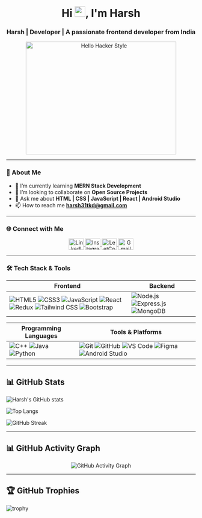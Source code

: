 <h1 align="center">Hi <img src="https://media.giphy.com/media/hvRJCLFzcasrR4ia7z/giphy.gif" width="28px" height="28px">, I'm Harsh</h1>
<h3 align="center">Harsh | Developer | A passionate frontend developer from India</h3>

<p align="center"> 
  <img src="https://media.giphy.com/media/f3iwJFOVOwuy7K6FFw/giphy.gif" alt="Hello Hacker Style" width="400" height="300"/>






</p> 


---

### 🚀 About Me
- 🌱 I’m currently learning **MERN Stack Development**
- 👯 I’m looking to collaborate on **Open Source Projects**
- 💬 Ask me about **HTML | CSS | JavaScript | React | Android Studio**
- 📫 How to reach me **harsh31tkd@gmail.com**

---

### 🌐 Connect with Me
<p align="center">
  <a href="https://linkedin.com/in/https://www.linkedin.com/in/harsh-harsh-084598371/" target="blank">
    <img align="center" src="https://raw.githubusercontent.com/rahuldkjain/github-profile-readme-generator/master/src/images/icons/Social/linked-in-alt.svg" alt="LinkedIn" height="30" width="40" />
  </a>
  <a href="https://instagram.com/harsh____tkd" target="blank">
    <img align="center" src="https://raw.githubusercontent.com/rahuldkjain/github-profile-readme-generator/master/src/images/icons/Social/instagram.svg" alt="Instagram" height="30" width="40" />
  </a>
  <a href="https://leetcode.com/u/harsh31tkd/" target="blank">
    <img align="center" src="https://raw.githubusercontent.com/rahuldkjain/github-profile-readme-generator/master/src/images/icons/Social/leet-code.svg" alt="LeetCode" height="30" width="40" />
  </a>
  <a href="mailto:harsh31tkdgmail.com">
    <img align="center" src="https://upload.wikimedia.org/wikipedia/commons/7/7e/Gmail_icon_%282020%29.svg" alt="Gmail" height="30" width="40" />
  </a>

</p>

---

### 🛠 Tech Stack & Tools  

| **Frontend** | **Backend** |
|-------------|------------|
| ![HTML5](https://img.shields.io/badge/-HTML5-E34F26?logo=html5&logoColor=white&style=for-the-badge) ![CSS3](https://img.shields.io/badge/-CSS3-1572B6?logo=css3&logoColor=white&style=for-the-badge) ![JavaScript](https://img.shields.io/badge/-JavaScript-F7DF1E?logo=javascript&logoColor=black&style=for-the-badge) ![React](https://img.shields.io/badge/-React-61DAFB?logo=react&logoColor=black&style=for-the-badge) ![Redux](https://img.shields.io/badge/-Redux-764ABC?logo=redux&logoColor=white&style=for-the-badge) ![Tailwind CSS](https://img.shields.io/badge/-TailwindCSS-06B6D4?logo=tailwindcss&logoColor=white&style=for-the-badge) ![Bootstrap](https://img.shields.io/badge/-Bootstrap-7952B3?logo=bootstrap&logoColor=white&style=for-the-badge) | ![Node.js](https://img.shields.io/badge/-Node.js-339933?logo=node.js&logoColor=white&style=for-the-badge) ![Express.js](https://img.shields.io/badge/-Express.js-000000?logo=express&logoColor=white&style=for-the-badge) ![MongoDB](https://img.shields.io/badge/-MongoDB-47A248?logo=mongodb&logoColor=white&style=for-the-badge) |

| **Programming Languages** | **Tools & Platforms** |
|---------------------------|----------------------|
| ![C++](https://img.shields.io/badge/-C++-00599C?logo=cplusplus&logoColor=white&style=for-the-badge) ![Java](https://img.shields.io/badge/-Java-007396?logo=java&logoColor=white&style=for-the-badge) ![Python](https://img.shields.io/badge/-Python-FFD43B?logo=python&logoColor=black&style=for-the-badge)| ![Git](https://img.shields.io/badge/-Git-F05032?logo=git&logoColor=white&style=for-the-badge) ![GitHub](https://img.shields.io/badge/-GitHub-181717?logo=github&logoColor=white&style=for-the-badge) ![VS Code](https://img.shields.io/badge/-VSCode-007ACC?logo=visualstudiocode&logoColor=white&style=for-the-badge) ![Figma](https://img.shields.io/badge/-Figma-F24E1E?logo=figma&logoColor=white&style=for-the-badge)  ![Android Studio](https://img.shields.io/badge/-Android%20Studio-0175C2?logo=androidstudio&logoColor=white&style=for-the-badge)| 


---

## 📊 GitHub Stats  

![Harsh's GitHub stats](https://github-readme-stats.vercel.app/api?username=harsh31tkd&show_icons=true&theme=radical)  

![Top Langs](https://github-readme-stats.vercel.app/api/top-langs/?username=harsh31tkd&layout=compact&theme=radical)  

![GitHub Streak](https://streak-stats.demolab.com?user=harsh31tkd&theme=radical&hide_border=true) 

---

## 📊 GitHub Activity Graph
<p align="center">
  <img src="https://github-readme-activity-graph.vercel.app/graph?username=harsh31tkd&theme=react-dark&hide_border=true&area=true" alt="GitHub Activity Graph" />
</p>

---

## 🏆 GitHub Trophies  
![trophy](https://github-profile-trophy.vercel.app/?username=harsh31tkd&theme=radical&no-frame=true&no-bg=true&margin-w=4)  

